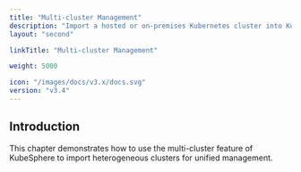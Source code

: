```yaml
---
title: "Multi-cluster Management"
description: "Import a hosted or on-premises Kubernetes cluster into KubeSphere"
layout: "second"

linkTitle: "Multi-cluster Management"

weight: 5000

icon: "/images/docs/v3.x/docs.svg"
version: "v3.4"
---
```


## Introduction

This chapter demonstrates how to use the multi-cluster feature of KubeSphere to import heterogeneous clusters for unified management.
